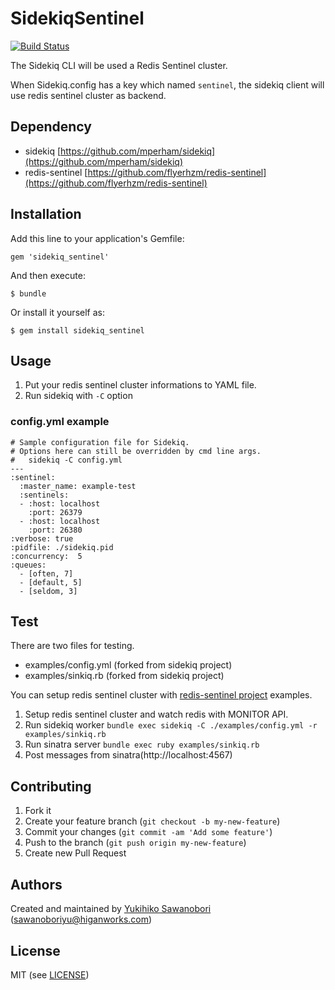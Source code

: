 # SidekiqSentinel

[![Build Status](https://travis-ci.org/giraffi/sidekiq_sentinel.png?branch=master)](https://travis-ci.org/giraffi/sidekiq_sentinel)

The Sidekiq CLI will be used a Redis Sentinel cluster.

When Sidekiq.config has a key which named `sentinel`,  the sidekiq client will use redis sentinel cluster as backend.

## Dependency

- sidekiq [https://github.com/mperham/sidekiq](https://github.com/mperham/sidekiq)
- redis-sentinel [https://github.com/flyerhzm/redis-sentinel](https://github.com/flyerhzm/redis-sentinel)

## Installation

Add this line to your application's Gemfile:

    gem 'sidekiq_sentinel'

And then execute:

    $ bundle

Or install it yourself as:

    $ gem install sidekiq_sentinel

## Usage

1. Put your redis sentinel cluster informations to YAML file.
2. Run sidekiq with `-C` option

### config.yml example

```
# Sample configuration file for Sidekiq.
# Options here can still be overridden by cmd line args.
#   sidekiq -C config.yml
---
:sentinel:
  :master_name: example-test
  :sentinels:
  - :host: localhost
    :port: 26379
  - :host: localhost
    :port: 26380
:verbose: true
:pidfile: ./sidekiq.pid
:concurrency:  5
:queues:
  - [often, 7]
  - [default, 5]
  - [seldom, 3]
```

## Test

There are two files for testing.

- examples/config.yml (forked from sidekiq project)
- examples/sinkiq.rb (forked from sidekiq project)

You can setup redis sentinel cluster with [redis-sentinel project](https://github.com/flyerhzm/redis-sentinel) examples.

1. Setup redis sentinel cluster and watch redis with MONITOR API.
2. Run sidekiq worker `bundle exec sidekiq -C ./examples/config.yml -r examples/sinkiq.rb`
3. Run sinatra server `bundle exec ruby examples/sinkiq.rb`
4. Post messages from sinatra(http://localhost:4567)


## Contributing

1. Fork it
2. Create your feature branch (`git checkout -b my-new-feature`)
3. Commit your changes (`git commit -am 'Add some feature'`)
4. Push to the branch (`git push origin my-new-feature`)
5. Create new Pull Request

## <a name="authors"></a> Authors

Created and maintained by [Yukihiko Sawanobori][author] (<sawanoboriyu@higanworks.com>)

## <a name="license"></a> License

MIT (see [LICENSE][license])


[author]:           https://github.com/sawanoboly
[license]:          https://github.com/giraffi/sidekiq_sentinel/blob/master/LICENSE.txt

